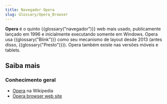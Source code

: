 ```yaml
---
title: Navegador Opera
slug: Glossary/Opera_Browser
---
```


**Opera** é o quinto {{glossary("navegador")}} web mais usado, publicamente lançado em 1996 e inicialmente executando somente em Windows. Opera usa {{glossary("Blink")}} como seu mecanismo de layout desde 2013 (antes disso, {{glossary("Presto")}}). Opera também existe nas versões móveis e tablets.

## Saiba mais

### Conhecimento geral

- [Opera](https://pt.wikipedia.org/wiki/Opera) na Wikipedia
- [Opera browser web site](http://www.opera.com/)
